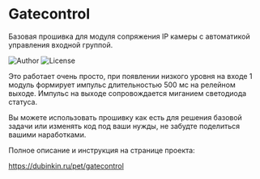 # Gatecontrol

Базовая прошивка для модуля сопряжения IP камеры с автоматикой управления входной группой.

![Author](https://img.shields.io/badge/dubinkinru-gatecontrol-gatecontrol)
![License](https://img.shields.io/github/license/dubinkinru/gatecontrol)

Это работает очень просто, при появлении низкого уровня на входе 1 модуль формирует импульс длительностью 500 мс на релейном выходе. Импульс на выходе сопровождается миганием светодиода статуса.

Вы можете использовать прошивку как есть для решения базовой задачи или изменять код под ваши нужды, не забудте поделиться вашими наработками.

Полное описание и инструкция на странице проекта:

https://dubinkin.ru/pet/gatecontrol